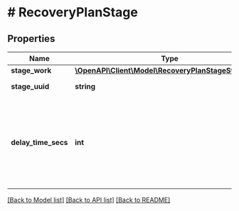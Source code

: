 # # RecoveryPlanStage

## Properties

Name | Type | Description | Notes
------------ | ------------- | ------------- | -------------
**stage_work** | [**\OpenAPI\Client\Model\RecoveryPlanStageStageWork**](RecoveryPlanStageStageWork.md) |  |
**stage_uuid** | **string** | UUID of stage. | [optional]
**delay_time_secs** | **int** | Amount of time in seconds to delay the execution of next stage after execution of current stage. | [optional]

[[Back to Model list]](../../README.md#models) [[Back to API list]](../../README.md#endpoints) [[Back to README]](../../README.md)
